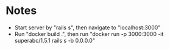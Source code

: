# Notes
* Start server by "rails s", then navigate to "localhost:3000"
* Run "docker build .", then run "docker run -p 3000:3000 -it superabc/1.5.1 rails s -b 0.0.0.0"

